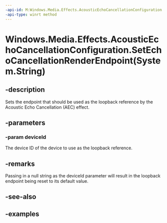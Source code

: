 ```yaml
---
-api-id: M:Windows.Media.Effects.AcousticEchoCancellationConfiguration.SetEchoCancellationRenderEndpoint(System.String)
-api-type: winrt method
---
```


# Windows.Media.Effects.AcousticEchoCancellationConfiguration.SetEchoCancellationRenderEndpoint(System.String)

<!--
public void SetEchoCancellationRenderEndpoint (string deviceId);
-->


## -description

Sets the endpoint that should be used as the loopback reference by the Acoustic Echo Cancellation (AEC) effect.  

## -parameters

### -param deviceId

The device ID of the device to use as the loopback reference.

## -remarks

Passing in a null string as the deviceId parameter will result in the loopback endpoint being reset to its default value. 

## -see-also

## -examples


